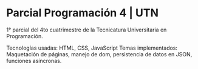# Parcial Programación 4 | UTN

1° parcial del 4to cuatrimestre de la Tecnicatura Universitaria en Programación.

Tecnologías usadas: HTML, CSS, JavaScript
Temas implementados: Maquetación de páginas, manejo de dom, persistencia de datos en JSON, funciones asíncronas.












